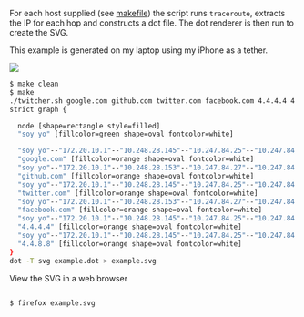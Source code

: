 For each host supplied (see [makefile](makefile)) the script runs
```traceroute```, extracts the IP for each hop and constructs a dot file. The
dot renderer is then run to create the SVG.

This example is generated on my laptop using my iPhone as a tether.

![](example.svg)

```bash
$ make clean
$ make
./twitcher.sh google.com github.com twitter.com facebook.com 4.4.4.4 4.4.8.8 | tee example.dot
strict graph {

  node [shape=rectangle style=filled]
  "soy yo" [fillcolor=green shape=oval fontcolor=white]

  "soy yo"--"172.20.10.1"--"10.248.28.145"--"10.247.84.25"--"10.247.84.6"--"10.247.84.9"--"10.247.84.18"--"87.237.20.224"--"87.237.20.73"--"google.com"
  "google.com" [fillcolor=orange shape=oval fontcolor=white]
  "soy yo"--"172.20.10.1"--"10.248.28.153"--"10.247.84.27"--"10.247.84.6"--"10.247.84.9"--"10.247.84.18"--"87.237.20.224"--"87.237.20.73"--"github.com"
  "github.com" [fillcolor=orange shape=oval fontcolor=white]
  "soy yo"--"172.20.10.1"--"10.248.28.145"--"10.247.84.25"--"10.247.84.6"--"10.247.84.9"--"10.247.84.18"--"87.237.20.224"--"87.237.20.73"--"twitter.com"
  "twitter.com" [fillcolor=orange shape=oval fontcolor=white]
  "soy yo"--"172.20.10.1"--"10.248.28.153"--"10.247.84.27"--"10.247.84.6"--"10.247.84.9"--"10.247.84.18"--"87.237.20.224"--"87.237.20.73"--"facebook.com"
  "facebook.com" [fillcolor=orange shape=oval fontcolor=white]
  "soy yo"--"172.20.10.1"--"10.248.28.145"--"10.247.84.25"--"10.247.84.6"--"10.247.84.9"--"10.247.84.18"--"87.237.20.224"--"87.237.20.73"--"4.4.4.4"
  "4.4.4.4" [fillcolor=orange shape=oval fontcolor=white]
  "soy yo"--"172.20.10.1"--"10.248.28.145"--"10.247.84.25"--"10.247.84.6"--"10.247.84.9"--"10.247.84.18"--"87.237.20.224"--"87.237.20.73"--"4.4.8.8"
  "4.4.8.8" [fillcolor=orange shape=oval fontcolor=white]
}
dot -T svg example.dot > example.svg
```

View the SVG in a web browser
```bash

$ firefox example.svg
```
